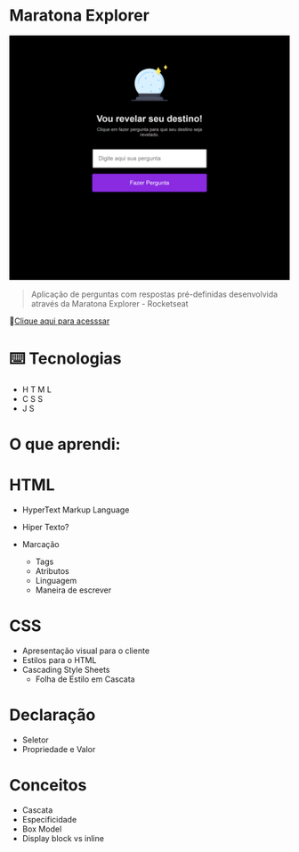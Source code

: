 # Maratona Explorer

![](https://github.com/TartarottiPaula/maratona-explorer-1/blob/main/tartarottipaula.github.io_maratona-explorer-1_.png)

> Aplicação de perguntas com respostas pré-definidas desenvolvida através da Maratona Explorer - Rocketseat

🔗[Clique aqui para acesssar](https://tartarottipaula.github.io/maratona-explorer-1/)


# ⌨️ Tecnologias

- H T M L
- C S S 
- J S

# O que aprendi:
# HTML
 - HyperText Markup Language

- Hiper Texto?
- Marcação
   - Tags
   - Atributos
   - Linguagem
   - Maneira de escrever

# CSS

- Apresentação visual para o cliente
- Estilos para o HTML
- Cascading Style Sheets
   - Folha de Estilo em Cascata

# Declaração
 - Seletor
 - Propriedade e Valor

# Conceitos
- Cascata
- Especificidade
- Box Model
- Display block vs inline

